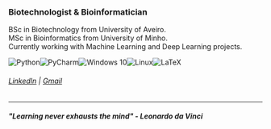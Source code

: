 ### Biotechnologist & Bioinformatician

BSc in Biotechnology from University of Aveiro.  
MSc in Bioinformatics from University of Minho.  
Currently working with Machine Learning and Deep Learning projects.  

![Python](https://img.shields.io/badge/python-%2314354C.svg?style=for-the-badge&logo=python&logoColor=white)![PyCharm](https://img.shields.io/badge/pycharm-143?style=for-the-badge&logo=pycharm&logoColor=black&color=black&labelColor=green)![Windows 10](https://img.shields.io/badge/Windows-0078D6?style=for-the-badge&logo=windows&logoColor=white)![Linux](https://img.shields.io/badge/Linux-FCC624?style=for-the-badge&logo=linux&logoColor=black)![LaTeX](https://img.shields.io/badge/latex-%23008080.svg?style=for-the-badge&logo=latex&logoColor=white)

###### <a href="https://www.linkedin.com/in/josegracaduarte/">LinkedIn</a> | <a href="mailto:joseduartead@gmail.com">Gmail</a>
- - - - -
##### ***"Learning never exhausts the mind" - Leonardo da Vinci***
